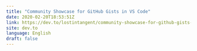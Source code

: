 ```yaml
---
title: "Community Showcase for GitHub Gists in VS Code"
date: 2020-02-20T18:53:51Z
link: https://dev.to/lostintangent/community-showcase-for-github-gists-in-vs-code-1n6h?utm_medium=RSS&utm_source=news.12bit.vn
site: dev.to
language: English
draft: false
---
```

